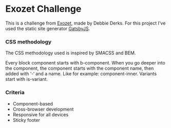 # Exozet Challenge

This is a challenge from [Exozet](https://www.exozet.com/de/startpage/), made by Debbie Derks. For this project I've used the static site generator [GatsbyJS](https://www.gatsbyjs.org/).



### CSS methodology
The CSS methodology used is inspired by SMACSS and BEM.

Every block component starts with b-component. When you go deeper into the component, the component starts with the component name, then added with ‘-‘ and a name. Like for example: component-inner. Variants start with is-variant.

### Criteria
- Component-based
- Cross-browser development
- Responsive for all devices
- Sticky footer


